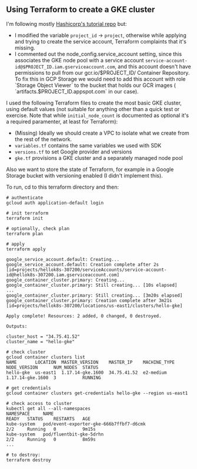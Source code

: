 ## Using Terraform to create a GKE cluster

I'm following mostly [Hashicorp's tutorial repo](https://github.com/hashicorp/learn-terraform-provision-gke-cluster) but:
- I modified the variable `project_id` -> `project`, otherwise while applying and trying to create the service account, Terraform complaints that it's missing.
- I commented out the  node_config.service_account setting, since this associates the GKE node pool with a service account `service-account-id@$PROJECT_ID.iam.gserviceaccount.com`, and this account doesn't have permissions to pull from our gcr.io/$PROJECT_ID/ Container Repository. To fix this in GCP Storage we would need to add this account with role `Storage Object Viewer` to the bucket that holds our GCR images ( `artifacts.$PROJECT_ID.appspot.com` in our case).

I used the following Terraform files to create the most basic GKE cluster, using default values (not suitable for anything other than a quick test or exercise. Note that while `initial_node_count` is documented as optional it's a required paramenter, at least for Terraform):

- (Missing) Ideally we should create a VPC to isolate what we create from the rest of the network.
- `variables.tf` contains the same variables we used with SDK
- `versions.tf` to set Google provider and versions
- `gke.tf` provisions a GKE cluster and a separately managed node pool

Also we want to store the state of Terraform, for example in a Google Storage bucket with versioning enabled (I didn't implement this).


To run, cd to this terraform directory and then:

```
# authenticate
gcloud auth application-default login

# init terraform
terraform init

# optionally, check plan
terraform plan

# apply
terraform apply

google_service_account.default: Creating...
google_service_account.default: Creation complete after 2s [id=projects/hellok8s-307200/serviceAccounts/service-account-id@hellok8s-307200.iam.gserviceaccount.com]
google_container_cluster.primary: Creating...
google_container_cluster.primary: Still creating... [10s elapsed]
...
google_container_cluster.primary: Still creating... [3m20s elapsed]
google_container_cluster.primary: Creation complete after 3m21s [id=projects/hellok8s-307200/locations/us-east1/clusters/hello-gke]

Apply complete! Resources: 2 added, 0 changed, 0 destroyed.

Outputs:

cluster_host = "34.75.41.52"
cluster_name = "hello-gke"

# check cluster
gcloud container clusters list
NAME       LOCATION  MASTER_VERSION    MASTER_IP    MACHINE_TYPE  NODE_VERSION      NUM_NODES  STATUS
hello-gke  us-east1  1.17.14-gke.1600  34.75.41.52  e2-medium     1.17.14-gke.1600  3          RUNNING

# get credentials
gcloud container clusters get-credentials hello-gke --region us-east1

# check access to cluster
kubectl get all --all-namespaces
NAMESPACE     NAME                                                              READY   STATUS    RESTARTS   AGE
kube-system   pod/event-exporter-gke-666b7ffbf7-d6cmk                           2/2     Running   0          9m15s
kube-system   pod/fluentbit-gke-5drhn                                           2/2     Running   0          8m59s
...

# to destroy:
terraform destroy
```